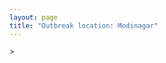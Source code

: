 ```yaml
---
layout: page
title: "Outbreak location: Modinagar"
---
```

<div id="mapid">
<script src="https://buda-magenta.github.io/hazard_map/load_map.js"></script>
><script>
var marker_outbreak = L.marker([28.826162, 77.541656],{"autoPan": true}).addTo(map); marker_outbreak.bindTooltip("Modinagar").openTooltip();

var circle_1 = L.circle([28.651718, 77.221939], {"pane": "markerPane", "color": "red", "fill": true, "fillOpacity": 0.2, "fillRule": "evenodd", "lineCap": "round", "lineJoin": "round", "opacity": 1.0, "radius": 458476, "stroke": true, "weight": 2}).addTo(map);
circle_1.bindTooltip("Delhi<br>rank: 1<br>hazard index: 0.114619")

var circle_2 = L.circle([29.000653, 77.768229], {"pane": "markerPane", "color": "red", "fill": true, "fillOpacity": 0.2, "fillRule": "evenodd", "lineCap": "round", "lineJoin": "round", "opacity": 1.0, "radius": 256922, "stroke": true, "weight": 2}).addTo(map);
circle_2.bindTooltip("Meerut<br>rank: 2<br>hazard index: 0.064231")

var circle_3 = L.circle([29.988077, 77.508130], {"pane": "markerPane", "color": "red", "fill": true, "fillOpacity": 0.2, "fillRule": "evenodd", "lineCap": "round", "lineJoin": "round", "opacity": 1.0, "radius": 84540, "stroke": true, "weight": 2}).addTo(map);
circle_3.bindTooltip("Saharanpur<br>rank: 3<br>hazard index: 0.021135")

var circle_4 = L.circle([29.448006, 77.740685], {"pane": "markerPane", "color": "red", "fill": true, "fillOpacity": 0.2, "fillRule": "evenodd", "lineCap": "round", "lineJoin": "round", "opacity": 1.0, "radius": 56589, "stroke": true, "weight": 2}).addTo(map);
circle_4.bindTooltip("Muzaffarnagar<br>rank: 4<br>hazard index: 0.014147")

var circle_5 = L.circle([27.175255, 78.009816], {"pane": "markerPane", "color": "red", "fill": true, "fillOpacity": 0.2, "fillRule": "evenodd", "lineCap": "round", "lineJoin": "round", "opacity": 1.0, "radius": 51194, "stroke": true, "weight": 2}).addTo(map);
circle_5.bindTooltip("Agra<br>rank: 5<br>hazard index: 0.012799")

var circle_6 = L.circle([28.402979, 77.310384], {"pane": "markerPane", "color": "red", "fill": true, "fillOpacity": 0.2, "fillRule": "evenodd", "lineCap": "round", "lineJoin": "round", "opacity": 1.0, "radius": 45716, "stroke": true, "weight": 2}).addTo(map);
circle_6.bindTooltip("Faridabad<br>rank: 6<br>hazard index: 0.011429")

var circle_7 = L.circle([30.325565, 78.043681], {"pane": "markerPane", "color": "red", "fill": true, "fillOpacity": 0.2, "fillRule": "evenodd", "lineCap": "round", "lineJoin": "round", "opacity": 1.0, "radius": 31040, "stroke": true, "weight": 2}).addTo(map);
circle_7.bindTooltip("Dehradun<br>rank: 7<br>hazard index: 0.007760")

var circle_8 = L.circle([28.457876, 79.405571], {"pane": "markerPane", "color": "red", "fill": true, "fillOpacity": 0.2, "fillRule": "evenodd", "lineCap": "round", "lineJoin": "round", "opacity": 1.0, "radius": 28942, "stroke": true, "weight": 2}).addTo(map);
circle_8.bindTooltip("Bareilly<br>rank: 8<br>hazard index: 0.007236")

var circle_9 = L.circle([28.428262, 77.002700], {"pane": "markerPane", "color": "red", "fill": true, "fillOpacity": 0.2, "fillRule": "evenodd", "lineCap": "round", "lineJoin": "round", "opacity": 1.0, "radius": 28919, "stroke": true, "weight": 2}).addTo(map);
circle_9.bindTooltip("Gurgaon<br>rank: 9<br>hazard index: 0.007230")

var circle_10 = L.circle([28.863842, 78.805778], {"pane": "markerPane", "color": "red", "fill": true, "fillOpacity": 0.2, "fillRule": "evenodd", "lineCap": "round", "lineJoin": "round", "opacity": 1.0, "radius": 28673, "stroke": true, "weight": 2}).addTo(map);
circle_10.bindTooltip("Moradabad<br>rank: 10<br>hazard index: 0.007168")

var circle_11 = L.circle([27.876990, 78.137290], {"pane": "markerPane", "color": "red", "fill": true, "fillOpacity": 0.2, "fillRule": "evenodd", "lineCap": "round", "lineJoin": "round", "opacity": 1.0, "radius": 28117, "stroke": true, "weight": 2}).addTo(map);
circle_11.bindTooltip("Aligarh<br>rank: 11<br>hazard index: 0.007029")

var circle_12 = L.circle([28.570784, 77.327107], {"pane": "markerPane", "color": "red", "fill": true, "fillOpacity": 0.2, "fillRule": "evenodd", "lineCap": "round", "lineJoin": "round", "opacity": 1.0, "radius": 20699, "stroke": true, "weight": 2}).addTo(map);
circle_12.bindTooltip("Noida<br>rank: 12<br>hazard index: 0.005175")

var circle_13 = L.circle([29.938447, 78.145298], {"pane": "markerPane", "color": "red", "fill": true, "fillOpacity": 0.2, "fillRule": "evenodd", "lineCap": "round", "lineJoin": "round", "opacity": 1.0, "radius": 19848, "stroke": true, "weight": 2}).addTo(map);
circle_13.bindTooltip("Haridwar<br>rank: 13<br>hazard index: 0.004962")

var circle_14 = L.circle([30.909016, 75.851601], {"pane": "markerPane", "color": "red", "fill": true, "fillOpacity": 0.2, "fillRule": "evenodd", "lineCap": "round", "lineJoin": "round", "opacity": 1.0, "radius": 16716, "stroke": true, "weight": 2}).addTo(map);
circle_14.bindTooltip("Ludhiana<br>rank: 14<br>hazard index: 0.004179")

var circle_15 = L.circle([28.733400, 77.298600], {"pane": "markerPane", "color": "red", "fill": true, "fillOpacity": 0.2, "fillRule": "evenodd", "lineCap": "round", "lineJoin": "round", "opacity": 1.0, "radius": 16508, "stroke": true, "weight": 2}).addTo(map);
circle_15.bindTooltip("Loni<br>rank: 15<br>hazard index: 0.004127")

var circle_16 = L.circle([30.129326, 77.245483], {"pane": "markerPane", "color": "red", "fill": true, "fillOpacity": 0.2, "fillRule": "evenodd", "lineCap": "round", "lineJoin": "round", "opacity": 1.0, "radius": 15641, "stroke": true, "weight": 2}).addTo(map);
circle_16.bindTooltip("Jagadhri<br>rank: 16<br>hazard index: 0.003910")

var circle_17 = L.circle([30.209087, 76.339872], {"pane": "markerPane", "color": "red", "fill": true, "fillOpacity": 0.2, "fillRule": "evenodd", "lineCap": "round", "lineJoin": "round", "opacity": 1.0, "radius": 13055, "stroke": true, "weight": 2}).addTo(map);
circle_17.bindTooltip("Patiala<br>rank: 17<br>hazard index: 0.003264")

var circle_18 = L.circle([28.901090, 76.580193], {"pane": "markerPane", "color": "red", "fill": true, "fillOpacity": 0.2, "fillRule": "evenodd", "lineCap": "round", "lineJoin": "round", "opacity": 1.0, "radius": 12023, "stroke": true, "weight": 2}).addTo(map);
circle_18.bindTooltip("Rohtak<br>rank: 18<br>hazard index: 0.003006")

var circle_19 = L.circle([27.633333, 77.583333], {"pane": "markerPane", "color": "red", "fill": true, "fillOpacity": 0.2, "fillRule": "evenodd", "lineCap": "round", "lineJoin": "round", "opacity": 1.0, "radius": 11410, "stroke": true, "weight": 2}).addTo(map);
circle_19.bindTooltip("Mathura<br>rank: 19<br>hazard index: 0.002853")

var circle_20 = L.circle([29.869350, 77.890212], {"pane": "markerPane", "color": "red", "fill": true, "fillOpacity": 0.2, "fillRule": "evenodd", "lineCap": "round", "lineJoin": "round", "opacity": 1.0, "radius": 11047, "stroke": true, "weight": 2}).addTo(map);
circle_20.bindTooltip("Roorkee<br>rank: 20<br>hazard index: 0.002762")

var circle_21 = L.circle([28.794068, 79.185930], {"pane": "markerPane", "color": "red", "fill": true, "fillOpacity": 0.2, "fillRule": "evenodd", "lineCap": "round", "lineJoin": "round", "opacity": 1.0, "radius": 10480, "stroke": true, "weight": 2}).addTo(map);
circle_21.bindTooltip("Rampur<br>rank: 21<br>hazard index: 0.002620")

var circle_22 = L.circle([27.639077, 76.614452], {"pane": "markerPane", "color": "red", "fill": true, "fillOpacity": 0.2, "fillRule": "evenodd", "lineCap": "round", "lineJoin": "round", "opacity": 1.0, "radius": 10226, "stroke": true, "weight": 2}).addTo(map);
circle_22.bindTooltip("Alwar<br>rank: 22<br>hazard index: 0.002557")

var circle_23 = L.circle([30.211200, 77.286390], {"pane": "markerPane", "color": "red", "fill": true, "fillOpacity": 0.2, "fillRule": "evenodd", "lineCap": "round", "lineJoin": "round", "opacity": 1.0, "radius": 9881, "stroke": true, "weight": 2}).addTo(map);
circle_23.bindTooltip("Yamunanagar<br>rank: 23<br>hazard index: 0.002470")

var circle_24 = L.circle([29.168807, 75.746110], {"pane": "markerPane", "color": "red", "fill": true, "fillOpacity": 0.2, "fillRule": "evenodd", "lineCap": "round", "lineJoin": "round", "opacity": 1.0, "radius": 9707, "stroke": true, "weight": 2}).addTo(map);
circle_24.bindTooltip("Hisar<br>rank: 24<br>hazard index: 0.002427")

var circle_25 = L.circle([29.391275, 76.977167], {"pane": "markerPane", "color": "red", "fill": true, "fillOpacity": 0.2, "fillRule": "evenodd", "lineCap": "round", "lineJoin": "round", "opacity": 1.0, "radius": 9478, "stroke": true, "weight": 2}).addTo(map);
circle_25.bindTooltip("Panipat<br>rank: 25<br>hazard index: 0.002370")

var circle_26 = L.circle([29.680327, 76.989625], {"pane": "markerPane", "color": "red", "fill": true, "fillOpacity": 0.2, "fillRule": "evenodd", "lineCap": "round", "lineJoin": "round", "opacity": 1.0, "radius": 9247, "stroke": true, "weight": 2}).addTo(map);
circle_26.bindTooltip("Karnal<br>rank: 26<br>hazard index: 0.002312")

var circle_27 = L.circle([31.292011, 75.568058], {"pane": "markerPane", "color": "red", "fill": true, "fillOpacity": 0.2, "fillRule": "evenodd", "lineCap": "round", "lineJoin": "round", "opacity": 1.0, "radius": 8930, "stroke": true, "weight": 2}).addTo(map);
circle_27.bindTooltip("Jalandhar<br>rank: 27<br>hazard index: 0.002233")

var circle_28 = L.circle([29.003314, 77.016732], {"pane": "markerPane", "color": "red", "fill": true, "fillOpacity": 0.2, "fillRule": "evenodd", "lineCap": "round", "lineJoin": "round", "opacity": 1.0, "radius": 8927, "stroke": true, "weight": 2}).addTo(map);
circle_28.bindTooltip("Sonipat<br>rank: 28<br>hazard index: 0.002232")

var circle_29 = L.circle([26.460914, 80.321759], {"pane": "markerPane", "color": "red", "fill": true, "fillOpacity": 0.2, "fillRule": "evenodd", "lineCap": "round", "lineJoin": "round", "opacity": 1.0, "radius": 8735, "stroke": true, "weight": 2}).addTo(map);
circle_29.bindTooltip("Kanpur<br>rank: 29<br>hazard index: 0.002184")

var circle_30 = L.circle([28.740613, 77.835426], {"pane": "markerPane", "color": "red", "fill": true, "fillOpacity": 0.2, "fillRule": "evenodd", "lineCap": "round", "lineJoin": "round", "opacity": 1.0, "radius": 8468, "stroke": true, "weight": 2}).addTo(map);
circle_30.bindTooltip("Hapur<br>rank: 30<br>hazard index: 0.002117")

var circle_31 = L.circle([30.384367, 76.770421], {"pane": "markerPane", "color": "red", "fill": true, "fillOpacity": 0.2, "fillRule": "evenodd", "lineCap": "round", "lineJoin": "round", "opacity": 1.0, "radius": 8289, "stroke": true, "weight": 2}).addTo(map);
circle_31.bindTooltip("Ambala<br>rank: 31<br>hazard index: 0.002072")

var circle_32 = L.circle([27.265212, 77.369126], {"pane": "markerPane", "color": "red", "fill": true, "fillOpacity": 0.2, "fillRule": "evenodd", "lineCap": "round", "lineJoin": "round", "opacity": 1.0, "radius": 8161, "stroke": true, "weight": 2}).addTo(map);
circle_32.bindTooltip("Bharatpur<br>rank: 32<br>hazard index: 0.002040")

var circle_33 = L.circle([19.075990, 72.877393], {"pane": "markerPane", "color": "red", "fill": true, "fillOpacity": 0.2, "fillRule": "evenodd", "lineCap": "round", "lineJoin": "round", "opacity": 1.0, "radius": 7871, "stroke": true, "weight": 2}).addTo(map);
circle_33.bindTooltip("Mumbai<br>rank: 33<br>hazard index: 0.001968")

var circle_34 = L.circle([28.753900, 77.399900], {"pane": "markerPane", "color": "red", "fill": true, "fillOpacity": 0.2, "fillRule": "evenodd", "lineCap": "round", "lineJoin": "round", "opacity": 1.0, "radius": 7184, "stroke": true, "weight": 2}).addTo(map);
circle_34.bindTooltip("Khora<br>rank: 34<br>hazard index: 0.001796")

var circle_35 = L.circle([28.388861, 77.974798], {"pane": "markerPane", "color": "red", "fill": true, "fillOpacity": 0.2, "fillRule": "evenodd", "lineCap": "round", "lineJoin": "round", "opacity": 1.0, "radius": 7180, "stroke": true, "weight": 2}).addTo(map);
circle_35.bindTooltip("Bulandshahr<br>rank: 35<br>hazard index: 0.001795")

var circle_36 = L.circle([28.618753, 78.550874], {"pane": "markerPane", "color": "red", "fill": true, "fillOpacity": 0.2, "fillRule": "evenodd", "lineCap": "round", "lineJoin": "round", "opacity": 1.0, "radius": 7132, "stroke": true, "weight": 2}).addTo(map);
circle_36.bindTooltip("Sambhal<br>rank: 36<br>hazard index: 0.001783")

var circle_37 = L.circle([28.793170, 76.139128], {"pane": "markerPane", "color": "red", "fill": true, "fillOpacity": 0.2, "fillRule": "evenodd", "lineCap": "round", "lineJoin": "round", "opacity": 1.0, "radius": 6369, "stroke": true, "weight": 2}).addTo(map);
circle_37.bindTooltip("Bhiwani<br>rank: 37<br>hazard index: 0.001592")

var circle_38 = L.circle([28.923397, 78.488317], {"pane": "markerPane", "color": "red", "fill": true, "fillOpacity": 0.2, "fillRule": "evenodd", "lineCap": "round", "lineJoin": "round", "opacity": 1.0, "radius": 6352, "stroke": true, "weight": 2}).addTo(map);
circle_38.bindTooltip("Amroha<br>rank: 38<br>hazard index: 0.001588")

var circle_39 = L.circle([30.733442, 76.779714], {"pane": "markerPane", "color": "red", "fill": true, "fillOpacity": 0.2, "fillRule": "evenodd", "lineCap": "round", "lineJoin": "round", "opacity": 1.0, "radius": 6274, "stroke": true, "weight": 2}).addTo(map);
circle_39.bindTooltip("Chandigarh<br>rank: 39<br>hazard index: 0.001569")

var circle_40 = L.circle([26.838100, 80.934600], {"pane": "markerPane", "color": "red", "fill": true, "fillOpacity": 0.2, "fillRule": "evenodd", "lineCap": "round", "lineJoin": "round", "opacity": 1.0, "radius": 6000, "stroke": true, "weight": 2}).addTo(map);
circle_40.bindTooltip("Lucknow<br>rank: 40<br>hazard index: 0.001500")

var circle_41 = L.circle([28.660965, 76.834676], {"pane": "markerPane", "color": "red", "fill": true, "fillOpacity": 0.2, "fillRule": "evenodd", "lineCap": "round", "lineJoin": "round", "opacity": 1.0, "radius": 5491, "stroke": true, "weight": 2}).addTo(map);
circle_41.bindTooltip("Bahadurgarh<br>rank: 41<br>hazard index: 0.001373")

var circle_42 = L.circle([29.301826, 76.338471], {"pane": "markerPane", "color": "red", "fill": true, "fillOpacity": 0.2, "fillRule": "evenodd", "lineCap": "round", "lineJoin": "round", "opacity": 1.0, "radius": 5356, "stroke": true, "weight": 2}).addTo(map);
circle_42.bindTooltip("Jind<br>rank: 42<br>hazard index: 0.001339")

var circle_43 = L.circle([28.068312, 79.046073], {"pane": "markerPane", "color": "red", "fill": true, "fillOpacity": 0.2, "fillRule": "evenodd", "lineCap": "round", "lineJoin": "round", "opacity": 1.0, "radius": 5130, "stroke": true, "weight": 2}).addTo(map);
circle_43.bindTooltip("Budaun<br>rank: 43<br>hazard index: 0.001283")

var circle_44 = L.circle([29.214460, 79.527918], {"pane": "markerPane", "color": "red", "fill": true, "fillOpacity": 0.2, "fillRule": "evenodd", "lineCap": "round", "lineJoin": "round", "opacity": 1.0, "radius": 5028, "stroke": true, "weight": 2}).addTo(map);
circle_44.bindTooltip("Haldwani<br>rank: 44<br>hazard index: 0.001257")

var circle_45 = L.circle([31.634308, 74.873679], {"pane": "markerPane", "color": "red", "fill": true, "fillOpacity": 0.2, "fillRule": "evenodd", "lineCap": "round", "lineJoin": "round", "opacity": 1.0, "radius": 5022, "stroke": true, "weight": 2}).addTo(map);
circle_45.bindTooltip("Amritsar<br>rank: 45<br>hazard index: 0.001256")

var circle_46 = L.circle([29.993039, 76.829223], {"pane": "markerPane", "color": "red", "fill": true, "fillOpacity": 0.2, "fillRule": "evenodd", "lineCap": "round", "lineJoin": "round", "opacity": 1.0, "radius": 4993, "stroke": true, "weight": 2}).addTo(map);
circle_46.bindTooltip("Thanesar<br>rank: 46<br>hazard index: 0.001248")

var circle_47 = L.circle([25.531031, 78.652689], {"pane": "markerPane", "color": "red", "fill": true, "fillOpacity": 0.2, "fillRule": "evenodd", "lineCap": "round", "lineJoin": "round", "opacity": 1.0, "radius": 4898, "stroke": true, "weight": 2}).addTo(map);
circle_47.bindTooltip("Jhansi<br>rank: 47<br>hazard index: 0.001225")

var circle_48 = L.circle([29.211757, 78.961731], {"pane": "markerPane", "color": "red", "fill": true, "fillOpacity": 0.2, "fillRule": "evenodd", "lineCap": "round", "lineJoin": "round", "opacity": 1.0, "radius": 4739, "stroke": true, "weight": 2}).addTo(map);
circle_48.bindTooltip("Kashipur<br>rank: 48<br>hazard index: 0.001185")

var circle_49 = L.circle([28.195647, 76.616518], {"pane": "markerPane", "color": "red", "fill": true, "fillOpacity": 0.2, "fillRule": "evenodd", "lineCap": "round", "lineJoin": "round", "opacity": 1.0, "radius": 4717, "stroke": true, "weight": 2}).addTo(map);
circle_49.bindTooltip("Rewari<br>rank: 49<br>hazard index: 0.001179")

var circle_50 = L.circle([29.822821, 76.378310], {"pane": "markerPane", "color": "red", "fill": true, "fillOpacity": 0.2, "fillRule": "evenodd", "lineCap": "round", "lineJoin": "round", "opacity": 1.0, "radius": 4660, "stroke": true, "weight": 2}).addTo(map);
circle_50.bindTooltip("Kaithal<br>rank: 50<br>hazard index: 0.001165")

var circle_51 = L.circle([28.969640, 79.379747], {"pane": "markerPane", "color": "red", "fill": true, "fillOpacity": 0.2, "fillRule": "evenodd", "lineCap": "round", "lineJoin": "round", "opacity": 1.0, "radius": 4539, "stroke": true, "weight": 2}).addTo(map);
circle_51.bindTooltip("Rudrapur City<br>rank: 51<br>hazard index: 0.001135")

var circle_52 = L.circle([28.176959, 77.373112], {"pane": "markerPane", "color": "red", "fill": true, "fillOpacity": 0.2, "fillRule": "evenodd", "lineCap": "round", "lineJoin": "round", "opacity": 1.0, "radius": 4539, "stroke": true, "weight": 2}).addTo(map);
circle_52.bindTooltip("Palwal<br>rank: 52<br>hazard index: 0.001135")

var circle_53 = L.circle([27.573243, 78.111739], {"pane": "markerPane", "color": "red", "fill": true, "fillOpacity": 0.2, "fillRule": "evenodd", "lineCap": "round", "lineJoin": "round", "opacity": 1.0, "radius": 4431, "stroke": true, "weight": 2}).addTo(map);
circle_53.bindTooltip("Hathras<br>rank: 53<br>hazard index: 0.001108")

var circle_54 = L.circle([28.651718, 77.221939], {"pane": "markerPane", "color": "red", "fill": true, "fillOpacity": 0.2, "fillRule": "evenodd", "lineCap": "round", "lineJoin": "round", "opacity": 1.0, "radius": 4416, "stroke": true, "weight": 2}).addTo(map);
circle_54.bindTooltip("Dehri<br>rank: 54<br>hazard index: 0.001104")

var circle_55 = L.circle([12.979120, 77.591300], {"pane": "markerPane", "color": "red", "fill": true, "fillOpacity": 0.2, "fillRule": "evenodd", "lineCap": "round", "lineJoin": "round", "opacity": 1.0, "radius": 4142, "stroke": true, "weight": 2}).addTo(map);
circle_55.bindTooltip("Bangalore<br>rank: 55<br>hazard index: 0.001036")

var circle_56 = L.circle([28.488378, 78.735249], {"pane": "markerPane", "color": "red", "fill": true, "fillOpacity": 0.2, "fillRule": "evenodd", "lineCap": "round", "lineJoin": "round", "opacity": 1.0, "radius": 3988, "stroke": true, "weight": 2}).addTo(map);
circle_56.bindTooltip("Chandausi<br>rank: 56<br>hazard index: 0.000997")

var circle_57 = L.circle([29.500882, 77.348383], {"pane": "markerPane", "color": "red", "fill": true, "fillOpacity": 0.2, "fillRule": "evenodd", "lineCap": "round", "lineJoin": "round", "opacity": 1.0, "radius": 3823, "stroke": true, "weight": 2}).addTo(map);
circle_57.bindTooltip("Shamli<br>rank: 57<br>hazard index: 0.000956")

var circle_58 = L.circle([28.205907, 77.875714], {"pane": "markerPane", "color": "red", "fill": true, "fillOpacity": 0.2, "fillRule": "evenodd", "lineCap": "round", "lineJoin": "round", "opacity": 1.0, "radius": 3698, "stroke": true, "weight": 2}).addTo(map);
circle_58.bindTooltip("Khurja<br>rank: 58<br>hazard index: 0.000925")

var circle_59 = L.circle([29.154148, 77.305954], {"pane": "markerPane", "color": "red", "fill": true, "fillOpacity": 0.2, "fillRule": "evenodd", "lineCap": "round", "lineJoin": "round", "opacity": 1.0, "radius": 3586, "stroke": true, "weight": 2}).addTo(map);
circle_59.bindTooltip("Baraut<br>rank: 59<br>hazard index: 0.000897")

var circle_60 = L.circle([27.883846, 78.634890], {"pane": "markerPane", "color": "red", "fill": true, "fillOpacity": 0.2, "fillRule": "evenodd", "lineCap": "round", "lineJoin": "round", "opacity": 1.0, "radius": 3495, "stroke": true, "weight": 2}).addTo(map);
circle_60.bindTooltip("Kasganj<br>rank: 60<br>hazard index: 0.000874")

var circle_61 = L.circle([22.541418, 88.357691], {"pane": "markerPane", "color": "red", "fill": true, "fillOpacity": 0.2, "fillRule": "evenodd", "lineCap": "round", "lineJoin": "round", "opacity": 1.0, "radius": 3495, "stroke": true, "weight": 2}).addTo(map);
circle_61.bindTooltip("Kolkata<br>rank: 61<br>hazard index: 0.000874")

var circle_62 = L.circle([25.609324, 85.123525], {"pane": "markerPane", "color": "red", "fill": true, "fillOpacity": 0.2, "fillRule": "evenodd", "lineCap": "round", "lineJoin": "round", "opacity": 1.0, "radius": 2975, "stroke": true, "weight": 2}).addTo(map);
circle_62.bindTooltip("Patna<br>rank: 62<br>hazard index: 0.000744")

var circle_63 = L.circle([23.021624, 72.579707], {"pane": "markerPane", "color": "red", "fill": true, "fillOpacity": 0.2, "fillRule": "evenodd", "lineCap": "round", "lineJoin": "round", "opacity": 1.0, "radius": 2974, "stroke": true, "weight": 2}).addTo(map);
circle_63.bindTooltip("Ahmedabad<br>rank: 63<br>hazard index: 0.000744")

var circle_64 = L.circle([17.388786, 78.461065], {"pane": "markerPane", "color": "red", "fill": true, "fillOpacity": 0.2, "fillRule": "evenodd", "lineCap": "round", "lineJoin": "round", "opacity": 1.0, "radius": 2898, "stroke": true, "weight": 2}).addTo(map);
circle_64.bindTooltip("Hyderabad<br>rank: 64<br>hazard index: 0.000725")

var circle_65 = L.circle([26.915458, 75.818982], {"pane": "markerPane", "color": "red", "fill": true, "fillOpacity": 0.2, "fillRule": "evenodd", "lineCap": "round", "lineJoin": "round", "opacity": 1.0, "radius": 2813, "stroke": true, "weight": 2}).addTo(map);
circle_65.bindTooltip("Jaipur<br>rank: 65<br>hazard index: 0.000703")

var circle_66 = L.circle([13.083694, 80.270186], {"pane": "markerPane", "color": "red", "fill": true, "fillOpacity": 0.2, "fillRule": "evenodd", "lineCap": "round", "lineJoin": "round", "opacity": 1.0, "radius": 2526, "stroke": true, "weight": 2}).addTo(map);
circle_66.bindTooltip("Chennai<br>rank: 66<br>hazard index: 0.000632")

var circle_67 = L.circle([18.521428, 73.854454], {"pane": "markerPane", "color": "red", "fill": true, "fillOpacity": 0.2, "fillRule": "evenodd", "lineCap": "round", "lineJoin": "round", "opacity": 1.0, "radius": 2465, "stroke": true, "weight": 2}).addTo(map);
circle_67.bindTooltip("Pune<br>rank: 67<br>hazard index: 0.000616")

var circle_68 = L.circle([25.438130, 81.833800], {"pane": "markerPane", "color": "red", "fill": true, "fillOpacity": 0.2, "fillRule": "evenodd", "lineCap": "round", "lineJoin": "round", "opacity": 1.0, "radius": 2116, "stroke": true, "weight": 2}).addTo(map);
circle_68.bindTooltip("Allahabad<br>rank: 68<br>hazard index: 0.000529")

var circle_69 = L.circle([25.603508, 83.507454], {"pane": "markerPane", "color": "red", "fill": true, "fillOpacity": 0.2, "fillRule": "evenodd", "lineCap": "round", "lineJoin": "round", "opacity": 1.0, "radius": 2007, "stroke": true, "weight": 2}).addTo(map);
circle_69.bindTooltip("Ghazipur<br>rank: 69<br>hazard index: 0.000502")

var circle_70 = L.circle([26.203725, 78.157363], {"pane": "markerPane", "color": "red", "fill": true, "fillOpacity": 0.2, "fillRule": "evenodd", "lineCap": "round", "lineJoin": "round", "opacity": 1.0, "radius": 1665, "stroke": true, "weight": 2}).addTo(map);
circle_70.bindTooltip("Gwalior<br>rank: 70<br>hazard index: 0.000416")

var circle_71 = L.circle([25.335649, 83.007629], {"pane": "markerPane", "color": "red", "fill": true, "fillOpacity": 0.2, "fillRule": "evenodd", "lineCap": "round", "lineJoin": "round", "opacity": 1.0, "radius": 1534, "stroke": true, "weight": 2}).addTo(map);
circle_71.bindTooltip("Varanasi<br>rank: 71<br>hazard index: 0.000384")

var circle_72 = L.circle([15.398403, 73.812918], {"pane": "markerPane", "color": "red", "fill": true, "fillOpacity": 0.2, "fillRule": "evenodd", "lineCap": "round", "lineJoin": "round", "opacity": 1.0, "radius": 1470, "stroke": true, "weight": 2}).addTo(map);
circle_72.bindTooltip("Vasco Da Gama<br>rank: 72<br>hazard index: 0.000368")

var circle_73 = L.circle([26.180598, 91.753943], {"pane": "markerPane", "color": "red", "fill": true, "fillOpacity": 0.2, "fillRule": "evenodd", "lineCap": "round", "lineJoin": "round", "opacity": 1.0, "radius": 1444, "stroke": true, "weight": 2}).addTo(map);
circle_73.bindTooltip("Guwahati<br>rank: 73<br>hazard index: 0.000361")

var circle_74 = L.circle([32.718561, 74.858092], {"pane": "markerPane", "color": "red", "fill": true, "fillOpacity": 0.2, "fillRule": "evenodd", "lineCap": "round", "lineJoin": "round", "opacity": 1.0, "radius": 1362, "stroke": true, "weight": 2}).addTo(map);
circle_74.bindTooltip("Jammu<br>rank: 74<br>hazard index: 0.000341")

var circle_75 = L.circle([25.565691, 80.063489], {"pane": "markerPane", "color": "red", "fill": true, "fillOpacity": 0.2, "fillRule": "evenodd", "lineCap": "round", "lineJoin": "round", "opacity": 1.0, "radius": 1327, "stroke": true, "weight": 2}).addTo(map);
circle_75.bindTooltip("Khanna<br>rank: 75<br>hazard index: 0.000332")

var circle_76 = L.circle([34.074744, 74.820444], {"pane": "markerPane", "color": "red", "fill": true, "fillOpacity": 0.2, "fillRule": "evenodd", "lineCap": "round", "lineJoin": "round", "opacity": 1.0, "radius": 1288, "stroke": true, "weight": 2}).addTo(map);
circle_76.bindTooltip("Srinagar<br>rank: 76<br>hazard index: 0.000322")

var circle_77 = L.circle([23.258486, 77.401989], {"pane": "markerPane", "color": "red", "fill": true, "fillOpacity": 0.2, "fillRule": "evenodd", "lineCap": "round", "lineJoin": "round", "opacity": 1.0, "radius": 1278, "stroke": true, "weight": 2}).addTo(map);
circle_77.bindTooltip("Bhopal<br>rank: 77<br>hazard index: 0.000320")

var circle_78 = L.circle([21.149813, 79.082056], {"pane": "markerPane", "color": "red", "fill": true, "fillOpacity": 0.2, "fillRule": "evenodd", "lineCap": "round", "lineJoin": "round", "opacity": 1.0, "radius": 1199, "stroke": true, "weight": 2}).addTo(map);
circle_78.bindTooltip("Nagpur<br>rank: 78<br>hazard index: 0.000300")

var circle_79 = L.circle([27.177366, 78.389912], {"pane": "markerPane", "color": "red", "fill": true, "fillOpacity": 0.2, "fillRule": "evenodd", "lineCap": "round", "lineJoin": "round", "opacity": 1.0, "radius": 1188, "stroke": true, "weight": 2}).addTo(map);
circle_79.bindTooltip("Firozabad<br>rank: 79<br>hazard index: 0.000297")

var circle_80 = L.circle([20.266777, 85.843559], {"pane": "markerPane", "color": "red", "fill": true, "fillOpacity": 0.2, "fillRule": "evenodd", "lineCap": "round", "lineJoin": "round", "opacity": 1.0, "radius": 1167, "stroke": true, "weight": 2}).addTo(map);
circle_80.bindTooltip("Bhubaneswar<br>rank: 80<br>hazard index: 0.000292")

var circle_81 = L.circle([23.370035, 85.325013], {"pane": "markerPane", "color": "red", "fill": true, "fillOpacity": 0.2, "fillRule": "evenodd", "lineCap": "round", "lineJoin": "round", "opacity": 1.0, "radius": 1062, "stroke": true, "weight": 2}).addTo(map);
circle_81.bindTooltip("Ranchi<br>rank: 81<br>hazard index: 0.000266")

var circle_82 = L.circle([27.733696, 81.477321], {"pane": "markerPane", "color": "red", "fill": true, "fillOpacity": 0.2, "fillRule": "evenodd", "lineCap": "round", "lineJoin": "round", "opacity": 1.0, "radius": 1012, "stroke": true, "weight": 2}).addTo(map);
circle_82.bindTooltip("Bahraich<br>rank: 82<br>hazard index: 0.000253")

var circle_83 = L.circle([30.179115, 75.047102], {"pane": "markerPane", "color": "red", "fill": true, "fillOpacity": 0.2, "fillRule": "evenodd", "lineCap": "round", "lineJoin": "round", "opacity": 1.0, "radius": 940, "stroke": true, "weight": 2}).addTo(map);
circle_83.bindTooltip("Bathinda<br>rank: 83<br>hazard index: 0.000235")

var circle_84 = L.circle([26.698885, 88.320030], {"pane": "markerPane", "color": "red", "fill": true, "fillOpacity": 0.2, "fillRule": "evenodd", "lineCap": "round", "lineJoin": "round", "opacity": 1.0, "radius": 936, "stroke": true, "weight": 2}).addTo(map);
circle_84.bindTooltip("Bagdogra<br>rank: 84<br>hazard index: 0.000234")

var circle_85 = L.circle([22.720362, 75.868200], {"pane": "markerPane", "color": "red", "fill": true, "fillOpacity": 0.2, "fillRule": "evenodd", "lineCap": "round", "lineJoin": "round", "opacity": 1.0, "radius": 885, "stroke": true, "weight": 2}).addTo(map);
circle_85.bindTooltip("Indore<br>rank: 85<br>hazard index: 0.000221")

var circle_86 = L.circle([21.170200, 72.831100], {"pane": "markerPane", "color": "red", "fill": true, "fillOpacity": 0.2, "fillRule": "evenodd", "lineCap": "round", "lineJoin": "round", "opacity": 1.0, "radius": 885, "stroke": true, "weight": 2}).addTo(map);
circle_86.bindTooltip("Surat<br>rank: 86<br>hazard index: 0.000221")

var circle_87 = L.circle([31.608574, 75.846442], {"pane": "markerPane", "color": "red", "fill": true, "fillOpacity": 0.2, "fillRule": "evenodd", "lineCap": "round", "lineJoin": "round", "opacity": 1.0, "radius": 876, "stroke": true, "weight": 2}).addTo(map);
circle_87.bindTooltip("Hoshiarpur<br>rank: 87<br>hazard index: 0.000219")

var circle_88 = L.circle([9.931308, 76.267414], {"pane": "markerPane", "color": "red", "fill": true, "fillOpacity": 0.2, "fillRule": "evenodd", "lineCap": "round", "lineJoin": "round", "opacity": 1.0, "radius": 765, "stroke": true, "weight": 2}).addTo(map);
circle_88.bindTooltip("Kochi<br>rank: 88<br>hazard index: 0.000191")

var circle_89 = L.circle([24.796436, 85.007956], {"pane": "markerPane", "color": "red", "fill": true, "fillOpacity": 0.2, "fillRule": "evenodd", "lineCap": "round", "lineJoin": "round", "opacity": 1.0, "radius": 748, "stroke": true, "weight": 2}).addTo(map);
circle_89.bindTooltip("Gaya<br>rank: 89<br>hazard index: 0.000187")

var circle_90 = L.circle([27.504639, 80.829466], {"pane": "markerPane", "color": "red", "fill": true, "fillOpacity": 0.2, "fillRule": "evenodd", "lineCap": "round", "lineJoin": "round", "opacity": 1.0, "radius": 746, "stroke": true, "weight": 2}).addTo(map);
circle_90.bindTooltip("Sitapur<br>rank: 90<br>hazard index: 0.000187")

var circle_91 = L.circle([26.250000, 81.250000], {"pane": "markerPane", "color": "red", "fill": true, "fillOpacity": 0.2, "fillRule": "evenodd", "lineCap": "round", "lineJoin": "round", "opacity": 1.0, "radius": 712, "stroke": true, "weight": 2}).addTo(map);
circle_91.bindTooltip("Rae Bareli<br>rank: 91<br>hazard index: 0.000178")

var circle_92 = L.circle([25.196826, 76.000893], {"pane": "markerPane", "color": "red", "fill": true, "fillOpacity": 0.2, "fillRule": "evenodd", "lineCap": "round", "lineJoin": "round", "opacity": 1.0, "radius": 705, "stroke": true, "weight": 2}).addTo(map);
circle_92.bindTooltip("Kota<br>rank: 92<br>hazard index: 0.000176")

var circle_93 = L.circle([26.296772, 73.035143], {"pane": "markerPane", "color": "red", "fill": true, "fillOpacity": 0.2, "fillRule": "evenodd", "lineCap": "round", "lineJoin": "round", "opacity": 1.0, "radius": 683, "stroke": true, "weight": 2}).addTo(map);
circle_93.bindTooltip("Jodhpur<br>rank: 93<br>hazard index: 0.000171")

var circle_94 = L.circle([21.237947, 81.633683], {"pane": "markerPane", "color": "red", "fill": true, "fillOpacity": 0.2, "fillRule": "evenodd", "lineCap": "round", "lineJoin": "round", "opacity": 1.0, "radius": 667, "stroke": true, "weight": 2}).addTo(map);
circle_94.bindTooltip("Raipur<br>rank: 94<br>hazard index: 0.000167")

var circle_95 = L.circle([27.912633, 79.746563], {"pane": "markerPane", "color": "red", "fill": true, "fillOpacity": 0.2, "fillRule": "evenodd", "lineCap": "round", "lineJoin": "round", "opacity": 1.0, "radius": 636, "stroke": true, "weight": 2}).addTo(map);
circle_95.bindTooltip("Shahjahanpur<br>rank: 95<br>hazard index: 0.000159")

var circle_96 = L.circle([25.954628, 83.647350], {"pane": "markerPane", "color": "red", "fill": true, "fillOpacity": 0.2, "fillRule": "evenodd", "lineCap": "round", "lineJoin": "round", "opacity": 1.0, "radius": 635, "stroke": true, "weight": 2}).addTo(map);
circle_96.bindTooltip("Maunath Bhanjan<br>rank: 96<br>hazard index: 0.000159")

var circle_97 = L.circle([22.297314, 73.194257], {"pane": "markerPane", "color": "red", "fill": true, "fillOpacity": 0.2, "fillRule": "evenodd", "lineCap": "round", "lineJoin": "round", "opacity": 1.0, "radius": 610, "stroke": true, "weight": 2}).addTo(map);
circle_97.bindTooltip("Vadodara<br>rank: 97<br>hazard index: 0.000153")

var circle_98 = L.circle([26.671329, 83.364583], {"pane": "markerPane", "color": "red", "fill": true, "fillOpacity": 0.2, "fillRule": "evenodd", "lineCap": "round", "lineJoin": "round", "opacity": 1.0, "radius": 526, "stroke": true, "weight": 2}).addTo(map);
circle_98.bindTooltip("Gorakhpur<br>rank: 98<br>hazard index: 0.000132")

var circle_99 = L.circle([28.015929, 73.317137], {"pane": "markerPane", "color": "red", "fill": true, "fillOpacity": 0.2, "fillRule": "evenodd", "lineCap": "round", "lineJoin": "round", "opacity": 1.0, "radius": 523, "stroke": true, "weight": 2}).addTo(map);
circle_99.bindTooltip("Bikaner<br>rank: 99<br>hazard index: 0.000131")

var circle_100 = L.circle([24.578721, 73.686257], {"pane": "markerPane", "color": "red", "fill": true, "fillOpacity": 0.2, "fillRule": "evenodd", "lineCap": "round", "lineJoin": "round", "opacity": 1.0, "radius": 510, "stroke": true, "weight": 2}).addTo(map);
circle_100.bindTooltip("Udaipur<br>rank: 100<br>hazard index: 0.000128")
</script>
</div>